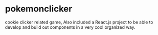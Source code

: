 # pokemonclicker
cookie clicker related game,
Also included a React.js project to be able to develop and build out components in a very cool organized way.
